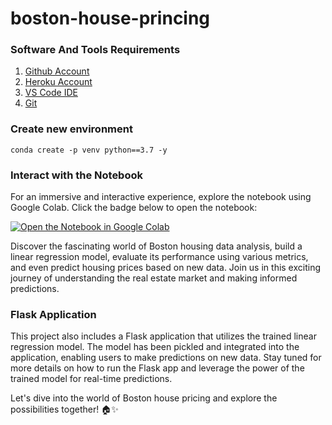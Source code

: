 # boston-house-princing

### Software And Tools Requirements

1. [Github Account](https://github.com)
2. [Heroku Account](https://heroku.com)
3. [VS Code IDE](https://code.visualstudio.com)
4. [Git](https://git-scm.com/)

### Create new environment
```
conda create -p venv python==3.7 -y
```
### Interact with the Notebook

For an immersive and interactive experience, explore the notebook using Google Colab. Click the badge below to open the notebook:

[![Open the Notebook in Google Colab](https://colab.research.google.com/assets/colab-badge.svg)](https://colab.research.google.com/github/Abdelghafor-az/boston-house-pricing/blob/main/linear-regression.ipynb)

Discover the fascinating world of Boston housing data analysis, build a linear regression model, evaluate its performance using various metrics, and even predict housing prices based on new data. Join us in this exciting journey of understanding the real estate market and making informed predictions.

### Flask Application

This project also includes a Flask application that utilizes the trained linear regression model. The model has been pickled and integrated into the application, enabling users to make predictions on new data. Stay tuned for more details on how to run the Flask app and leverage the power of the trained model for real-time predictions.

Let's dive into the world of Boston house pricing and explore the possibilities together! 🏠✨
